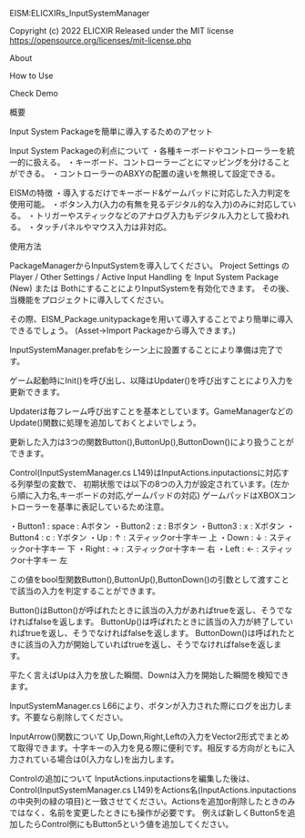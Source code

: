 EISM:ELICXIRs_InputSystemManager

Copyright (c) 2022 ELICXIR
Released under the MIT license
https://opensource.org/licenses/mit-license.php

About



How to Use

Check Demo



概要

Input System Packageを簡単に導入するためのアセット

Input System Packageの利点について
・各種キーボードやコントローラーを統一的に扱える。
・キーボード、コントローラーごとにマッピングを分けることができる。
・コントローラーのABXYの配置の違いを無視して設定できる。

EISMの特徴
・導入するだけでキーボード&ゲームパッドに対応した入力判定を使用可能。
・ボタン入力(入力の有無を見るデジタル的な入力)のみに対応している。
・トリガーやスティックなどのアナログ入力もデジタル入力として扱われる。
・タッチパネルやマウス入力は非対応。


使用方法

PackageManagerからInputSystemを導入してください。
Project Settings のPlayer / Other Settings / Active Input Handling を Input System Package (New) または BothにすることによりInputSystemを有効化できます。
その後、当機能をプロジェクトに導入してください。

その際、EISM_Package.unitypackageを用いて導入することでより簡単に導入できるでしょう。
(Asset→Import Packageから導入できます。)


InputSystemManager.prefabをシーン上に設置することにより準備は完了です。

ゲーム起動時にInit()を呼び出し、以降はUpdater()を呼び出すことにより入力を更新できます。

Updaterは毎フレーム呼び出すことを基本としています。GameManagerなどのUpdate()関数に処理を追加しておくとよいでしょう。

更新した入力は3つの関数Button(),ButtonUp(),ButtonDown()により扱うことができます。

Control(InputSystemManager.cs L149)はInputActions.inputactionsに対応する列挙型の変数で、
初期状態では以下の8つの入力が設定されています。(左から順に入力名,キーボードの対応,ゲームパッドの対応)
ゲームパッドはXBOXコントローラーを基準に表記しているため注意。

・Button1 : space : Aボタン
・Button2 : z     : Bボタン
・Button3 : x     : Xボタン
・Button4 : c     : Yボタン
・Up      : ↑    : スティックor十字キー 上
・Down    : ↓    : スティックor十字キー 下
・Right   : →    : スティックor十字キー 右
・Left    : ←    : スティックor十字キー 左

この値をbool型関数Button(),ButtonUp(),ButtonDown()の引数として渡すことで該当の入力を判定することができます。

Button()はButton()が呼ばれたときに該当の入力があればtrueを返し、そうでなければfalseを返します。
ButtonUp()は呼ばれたときに該当の入力が終了していればtrueを返し、そうでなければfalseを返します。
ButtonDown()は呼ばれたときに該当の入力が開始していればtrueを返し、そうでなければfalseを返します。

平たく言えばUpは入力を放した瞬間、Downは入力を開始した瞬間を検知できます。


InputSystemManager.cs L66により、ボタンが入力された際にログを出力します。不要なら削除してください。


InputArrow()関数について
Up,Down,Right,Leftの入力をVector2形式でまとめて取得できます。十字キーの入力を見る際に便利です。相反する方向がともに入力されている場合は0(入力なし)を出力します。


Controlの追加について
InputActions.inputactionsを編集した後は、Control(InputSystemManager.cs L149)をActions名(InputActions.inputactionsの中央列の緑の項目)と一致させてください。Actionsを追加or削除したときのみではなく、名前を変更したときにも操作が必要です。
例えば新しくButton5を追加したらControl側にもButton5という値を追加してください。

